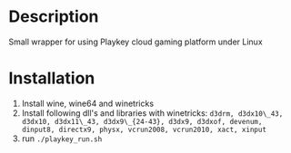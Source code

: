 # Description

Small wrapper for using Playkey cloud gaming platform under Linux

# Installation

1. Install wine, wine64 and winetricks
2. Install following dll's and libraries with winetricks: `d3drm, d3dx10\_43, d3dx10, d3dx11\_43, d3dx9\_{24-43}, d3dx9, d3dxof, devenum, dinput8, directx9, physx, vcrun2008, vcrun2010, xact, xinput`
3. run `./playkey_run.sh`
